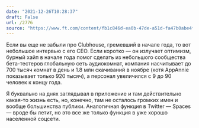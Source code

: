 ```yaml
---
date: "2021-12-26T10:28:37"
draft: False
url: /2776
source: "https://www.ft.com/content/fb1c846d-ea0b-47de-a51d-fa47b0abe4f2"
---
```


Если вы еще не забыли про Clubhouse, гремевший в начале года, то вот небольшое интервью с его CEO. Если коротко — он излучает оптимизм, бурный хайп в начале года помог сделать из небольшого сообщества бета-тестеров глобальную сеть аудиокомнат, компания насчитывает до 700 тысяч комнат в день и 1.8 млн скачиваний в ноябре (хотя AppAnnie показывает только 920 тысяч), а персонал увеличился с 9 до 90 человек к концу года.

Я буквально на днях заглядывал в приложение и там действительно какая-то жизнь есть, но, конечно, там не осталось громких имен и вообще большинства публики. Аналогичная функция в Twitter — Spaces — вроде бы летит, но это все же только функция в уже хорошо населенной соцсети.
